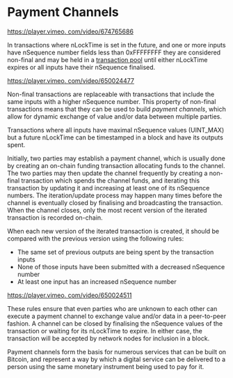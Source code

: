 # Payment Channels

[https://player.vimeo. com/video/674765686](https://player.vimeo.com/video/674765686)

In transactions where nLockTime is set in the future, and one or more inputs have nSequence number fields less than 0xFFFFFFFF they are considered non-final and may be held in a [transaction pool](https://wiki.bitcoinsv.io/index.php/Transaction_Pools) until either nLockTime expires or all inputs have their nSequence finalised.

[https://player.vimeo. com/video/650024477](https://player.vimeo.com/video/650024477?h=61d0b75195\&badge=0\&autopause=0\&player_id=0\&app_id=58479\&loop=1\&autoplay=1\&muted=1)

Non-final transactions are replaceable with transactions that include the same inputs with a higher nSequence number. This property of non-final transactions means that they can be used to build _payment channels_, which allow for dynamic exchange of value and/or data between multiple parties.

Transactions where all inputs have maximal nSequence values (UINT\_MAX) but a future nLockTime can be timestamped in a block and have its outputs spent.

Initially, two parties may establish a payment channel, which is usually done by creating an on-chain funding transaction allocating funds to the channel. The two parties may then update the channel frequently by creating a non-final transaction which spends the channel funds, and iterating this transaction by updating it and increasing at least one of its nSequence numbers. The iteration/update process may happen many times before the channel is eventually closed by finalising and broadcasting the transaction. When the channel closes, only the most recent version of the iterated transaction is recorded on-chain.

When each new version of the iterated transaction is created, it should be compared with the previous version using the following rules:

* The same set of previous outputs are being spent by the transaction inputs
* None of those inputs have been submitted with a decreased nSequence number
* At least one input has an increased nSequence number

[https://player.vimeo. com/video/650024511](https://player.vimeo.com/video/650024511?h=420f60c1ca\&badge=0\&autopause=0\&player_id=0\&app_id=58479\&loop=1\&autoplay=1\&muted=1)

These rules ensure that even parties who are unknown to each other can execute a payment channel to exchange value and/or data in a peer-to-peer fashion. A channel can be closed by finalising the nSequence values of the transaction or waiting for its nLockTime to expire. In either case, the transaction will be accepted by network nodes for inclusion in a block.

Payment channels form the basis for numerous services that can be built on Bitcoin, and represent a way by which a digital service can be delivered to a person using the same monetary instrument being used to pay for it.
